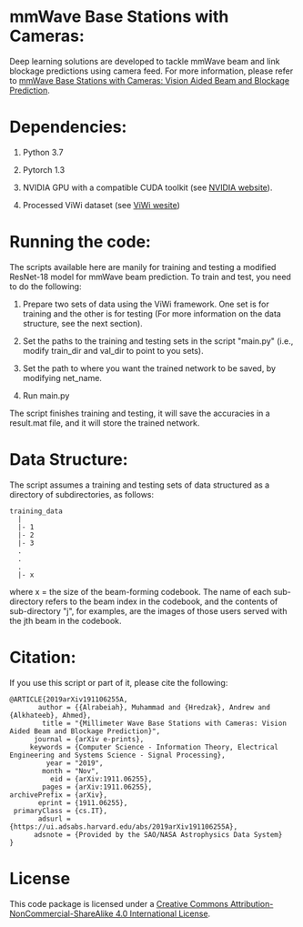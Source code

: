 # mmWave Base Stations with Cameras:
Deep learning solutions are developed to tackle mmWave beam and link blockage predictions using camera feed. For more information, please refer to [mmWave Base Stations with Cameras: Vision Aided Beam and Blockage Prediction](https://arxiv.org/abs/1911.06255).

# Dependencies:
1) Python 3.7 

2) Pytorch 1.3

3) NVIDIA GPU with a compatible CUDA toolkit (see [NVIDIA website](https://developer.nvidia.com/cuda-toolkit)).

4) Processed ViWi dataset (see [ViWi wesite](https://viwi-dataset.net/))

# Running the code:
The scripts available here are manily for training and testing a modified ResNet-18 model for mmWave beam prediction. To train and test, you need to do the following:

1) Prepare two sets of data using the ViWi framework. One set is for training and the other is for testing (For more information on the data structure, see the next section).

2) Set the paths to the training and testing sets in the script "main.py" (i.e., modify train_dir and val_dir to point to you sets).

3) Set the path to where you want the trained network to be saved, by modifying net_name.

5) Run main.py

The script finishes training and testing, it will save the accuracies in a result.mat file, and it will store the trained network.

# Data Structure:
The script assumes a training and testing sets of data structured as a directory of subdirectories, as follows:
```
training_data
  |
  |- 1
  |- 2
  |- 3
  .
  .
  .
  |- x
 ```
where x = the size of the beam-forming codebook. The name of each sub-directory refers to the beam index in the codebook, and the contents of sub-directory "j", for examples, are the images of those users served with the jth beam in the codebook.

# Citation:
If you use this script or part of it, please cite the following:
```
@ARTICLE{2019arXiv191106255A,
       author = {{Alrabeiah}, Muhammad and {Hredzak}, Andrew and {Alkhateeb}, Ahmed},
        title = "{Millimeter Wave Base Stations with Cameras: Vision Aided Beam and Blockage Prediction}",
      journal = {arXiv e-prints},
     keywords = {Computer Science - Information Theory, Electrical Engineering and Systems Science - Signal Processing},
         year = "2019",
        month = "Nov",
          eid = {arXiv:1911.06255},
        pages = {arXiv:1911.06255},
archivePrefix = {arXiv},
       eprint = {1911.06255},
 primaryClass = {cs.IT},
       adsurl = {https://ui.adsabs.harvard.edu/abs/2019arXiv191106255A},
      adsnote = {Provided by the SAO/NASA Astrophysics Data System}
}

```
# License
This code package is licensed under a [Creative Commons Attribution-NonCommercial-ShareAlike 4.0 International License](https://creativecommons.org/licenses/by-nc-sa/4.0/).
